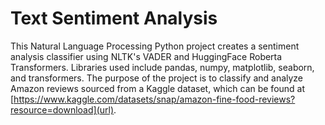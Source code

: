 # Text Sentiment Analysis

This Natural Language Processing Python project creates a sentiment analysis classifier using NLTK's VADER and HuggingFace Roberta Transformers. Libraries used include pandas, numpy, matplotlib, seaborn, and transformers. The purpose of the project is to classify and analyze Amazon reviews sourced from a Kaggle dataset, which can be found at [https://www.kaggle.com/datasets/snap/amazon-fine-food-reviews?resource=download](url). 
